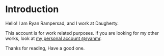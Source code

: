 
Introduction
============

Hello! I am Ryan Rampersad, and I work at Daugherty.

This account is for work related purposes. If you are looking for my other works, look at [my personal account @ryanmr](https://github.com/ryanmr).

Thanks for reading,
Have a good one.
